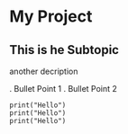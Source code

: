 # My Project

## This is he Subtopic
another decription

. Bullet Point 1 
. Bullet Point 2

```
print("Hello")
print("Hello")
print("Hello")
```
